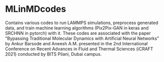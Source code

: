 # MLinMDcodes
Contains various codes to run LAMMPS simulations, preprocess generated data, and train machine learning algorithms (Pix2Pix-GAN in keras and SRCHNN in pytorch) with it.
These codes are associated with the paper "Bypassing Traditional Molecular Dynamics with Artificial Neural Networks" by Ankur Barsode and Aneesh A.M. presented in the 2nd International Conference on Recent Advances in Fluid and Thermal Sciences (iCRAFT 2021) conducted by BITS Pilani, Dubai campus.
